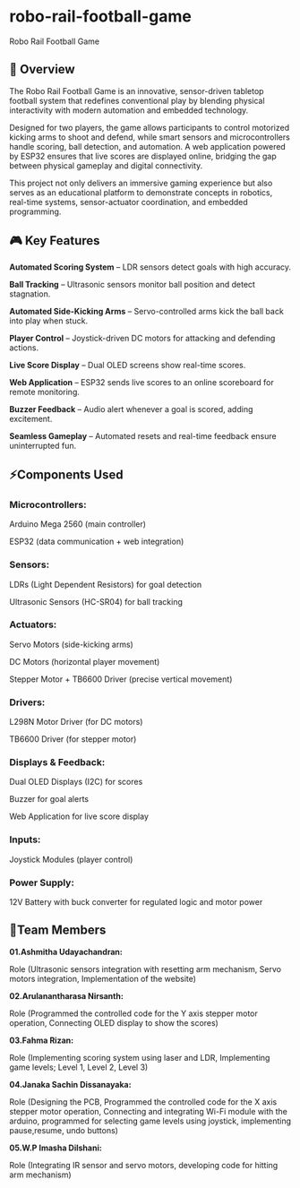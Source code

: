 # robo-rail-football-game
Robo Rail Football Game

## 📌 Overview

The Robo Rail Football Game is an innovative, sensor-driven tabletop football system that redefines conventional play by blending physical interactivity with modern automation and embedded technology.

Designed for two players, the game allows participants to control motorized kicking arms to shoot and defend, while smart sensors and microcontrollers handle scoring, ball detection, and automation. A web application powered by ESP32 ensures that live scores are displayed online, bridging the gap between physical gameplay and digital connectivity.

This project not only delivers an immersive gaming experience but also serves as an educational platform to demonstrate concepts in robotics, real-time systems, sensor-actuator coordination, and embedded programming.


## 🎮 Key Features

**Automated Scoring System** – LDR sensors detect goals with high accuracy.

**Ball Tracking** – Ultrasonic sensors monitor ball position and detect stagnation.

**Automated Side-Kicking Arms** – Servo-controlled arms kick the ball back into play when stuck.

**Player Control** – Joystick-driven DC motors for attacking and defending actions.

**Live Score Display** – Dual OLED screens show real-time scores.

**Web Application** – ESP32 sends live scores to an online scoreboard for remote monitoring.

**Buzzer Feedback** – Audio alert whenever a goal is scored, adding excitement.

**Seamless Gameplay** – Automated resets and real-time feedback ensure uninterrupted fun.


## ⚡Components Used

### Microcontrollers:

Arduino Mega 2560 (main controller)

ESP32 (data communication + web integration)

### Sensors:

LDRs (Light Dependent Resistors) for goal detection

Ultrasonic Sensors (HC-SR04) for ball tracking

### Actuators:

Servo Motors (side-kicking arms)

DC Motors (horizontal player movement)

Stepper Motor + TB6600 Driver (precise vertical movement)

### Drivers:

L298N Motor Driver (for DC motors)

TB6600 Driver (for stepper motor)

### Displays & Feedback:

Dual OLED Displays (I2C) for scores

Buzzer for goal alerts

Web Application for live score display

### Inputs:

Joystick Modules (player control)

### Power Supply:

12V Battery with buck converter for regulated logic and motor power


## 👥Team Members

**01.Ashmitha Udayachandran:**  

 Role (Ultrasonic sensors integration with resetting arm mechanism, Servo motors integration, Implementation of the website)

**02.Arulanantharasa Nirsanth:**  

 Role (Programmed the controlled code for the Y axis stepper motor operation, Connecting OLED display to show the scores)

**03.Fahma Rizan:**  

 Role (Implementing scoring system using laser and LDR, Implementing game levels; Level 1, Level 2, Level 3)

**04.Janaka Sachin Dissanayaka:**  

 Role (Designing the PCB, Programmed the controlled code for the X axis stepper motor operation, Connecting and integrating Wi-Fi module with the arduino, programmed for selecting game levels using joystick, implementing pause,resume, undo buttons)

**05.W.P Imasha Dilshani:**  

 Role (Integrating IR sensor and servo motors, developing code for hitting arm mechanism)
